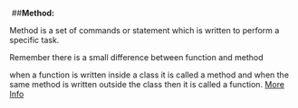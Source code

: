 ﻿﻿##**Method:**Method is a set of commands or statement which is written to perform a specific task.Remember there is a small difference between function and methodwhen a function is written inside a class it is called a method and when the same method is written outside the class then it is called a function. [More Info](https://www.dummies.com/programming/python/working-with-methods-in-python/)